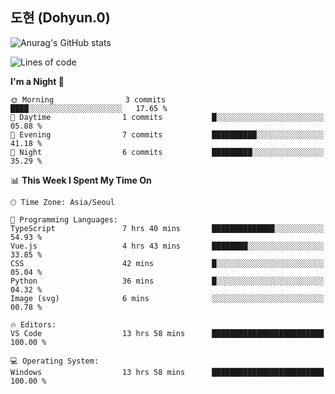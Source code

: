 ## 도현 (Dohyun.0)
![Anurag's GitHub stats](https://github-readme-stats.vercel.app/api?username=dohyun-0&theme=dark&show_icons=true)
<!--START_SECTION:waka-->
![Lines of code](https://img.shields.io/badge/From%20Hello%20World%20I%27ve%20Written-6.3%20thousand%20lines%20of%20code-blue)

**I'm a Night 🦉** 

```text
🌞 Morning                3 commits           ████░░░░░░░░░░░░░░░░░░░░░   17.65 % 
🌆 Daytime                1 commits           █░░░░░░░░░░░░░░░░░░░░░░░░   05.88 % 
🌃 Evening                7 commits           ██████████░░░░░░░░░░░░░░░   41.18 % 
🌙 Night                  6 commits           █████████░░░░░░░░░░░░░░░░   35.29 % 
```


📊 **This Week I Spent My Time On** 

```text
🕑︎ Time Zone: Asia/Seoul

💬 Programming Languages: 
TypeScript               7 hrs 40 mins       ██████████████░░░░░░░░░░░   54.93 % 
Vue.js                   4 hrs 43 mins       ████████░░░░░░░░░░░░░░░░░   33.85 % 
CSS                      42 mins             █░░░░░░░░░░░░░░░░░░░░░░░░   05.04 % 
Python                   36 mins             █░░░░░░░░░░░░░░░░░░░░░░░░   04.32 % 
Image (svg)              6 mins              ░░░░░░░░░░░░░░░░░░░░░░░░░   00.78 % 

🔥 Editors: 
VS Code                  13 hrs 58 mins      █████████████████████████   100.00 % 

💻 Operating System: 
Windows                  13 hrs 58 mins      █████████████████████████   100.00 % 
```


<!--END_SECTION:waka-->
